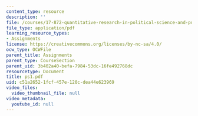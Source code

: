 ```yaml
---
content_type: resource
description: ''
file: /courses/17-872-quantitative-research-in-political-science-and-public-policy-spring-2004/c51a26521fcf457e120cdea44e623969_ps1.pdf
file_type: application/pdf
learning_resource_types:
- Assignments
license: https://creativecommons.org/licenses/by-nc-sa/4.0/
ocw_type: OCWFile
parent_title: Assignments
parent_type: CourseSection
parent_uid: 3b402a40-befa-7984-53dc-16fe492768dc
resourcetype: Document
title: ps1.pdf
uid: c51a2652-1fcf-457e-120c-dea44e623969
video_files:
  video_thumbnail_file: null
video_metadata:
  youtube_id: null
---
```

